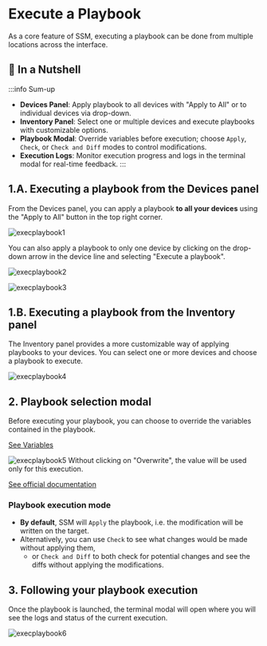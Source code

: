 # Execute a Playbook

As a core feature of SSM, executing a playbook can be done from multiple locations across the interface.

## 🌰 In a Nutshell

:::info Sum-up
- **Devices Panel**: Apply playbook to all devices with "Apply to All" or to individual devices via drop-down.
- **Inventory Panel**: Select one or multiple devices and execute playbooks with customizable options.
- **Playbook Modal**: Override variables before execution; choose `Apply`, `Check`, or `Check and Diff` modes to control modifications.
- **Execution Logs**: Monitor execution progress and logs in the terminal modal for real-time feedback.
::: 

## 1.A. Executing a playbook from the Devices panel

From the Devices panel, you can apply a playbook **to all your devices** using the "Apply to All" button in the top right corner.

![execplaybook1](/exec-playbook-1.png)

You can also apply a playbook to only one device by clicking on the drop-down arrow in the device line and selecting "Execute a playbook".

![execplaybook2](/exec-playbook-2.png)

![execplaybook3](/exec-playbook-3.png)

## 1.B. Executing a playbook from the Inventory panel

The Inventory panel provides a more customizable way of applying playbooks to your devices.
You can select one or more devices and choose a playbook to execute.

![execplaybook4](/exec-playbook-4.png)

## 2. Playbook selection modal

Before executing your playbook, you can choose to override the variables contained in the playbook.

[See  Variables](/docs/playbooks/playbooks-variables.md)

![execplaybook5](/exec-playbook-5.png)
Without clicking on "Overwrite", the value will be used only for this execution.

[See official documentation](https://docs.ansible.com/ansible/latest/playbook_guide/playbooks_variables.html)

### Playbook execution mode

- <b>By default</b>, SSM will `Apply` the playbook, i.e. the modification will be written on the target. 
- Alternatively, you can use `Check` to see what changes would be made without applying them, 
  - or `Check and Diff` to both check for potential changes and see the diffs without applying the modifications.

## 3. Following your playbook execution

Once the playbook is launched, the terminal modal will open where you will see the logs and status of the current execution.

![execplaybook6](/exec-playbook-6.png)
